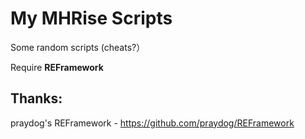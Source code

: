 # My MHRise Scripts

Some random scripts (cheats?）

Require **REFramework**

## Thanks:

praydog's REFramework - https://github.com/praydog/REFramework
